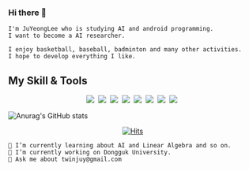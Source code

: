 ### Hi there 👋
    I'm JuYeongLee who is studying AI and android programming.
    I want to become a AI researcher.
    
    I enjoy basketball, baseball, badminton and many other activities.
    I hope to develop everything I like.
    
## My Skill & Tools
<p align="center">
  <img src="https://img.shields.io/badge/Python-3766AB?style=flat-square&logo=Python&logoColor=white"/></a>&nbsp 
  <img src="https://img.shields.io/badge/Java-007396?style=flat-square&logo=Java&logoColor=white"/></a>&nbsp 
  <img src="https://img.shields.io/badge/C-A8B9CC?style=flat-square&logo=C&logoColor=white"/></a>&nbsp 
  <img src="https://img.shields.io/badge/Linux-FCC624?style=flat-square&logo=Linux&logoColor=white"/></a>&nbsp 
  <img src="https://img.shields.io/badge/Cplusplus-00979D?style=flat-square&logo=Cplusplus&logoColor=white"/></a>&nbsp 
  <img src="https://img.shields.io/badge/Tensorflow-E34F26?style=flat-square&logo=Tensorflow&logoColor=white"/></a>&nbsp 
  <img src="https://img.shields.io/badge/Pytorch-1572B6?style=flat-square&logo=Pytorch&logoColor=white"/></a>&nbsp 
  <img src="https://img.shields.io/badge/MySQL-4479A1?style=flat-square&logo=MySQL&logoColor=white"/></a>&nbsp 
</p>
    
 ![Anurag's GitHub stats](https://github-readme-stats.vercel.app/api?username=JuYeong98&theme=dark&show_icons=true)

    
    
   
  <div align=center>
	
 [![Hits](https://hits.seeyoufarm.com/api/count/incr/badge.svg?url=https%3A%2F%2Fgithub.com%2FJuYeong98%2Fhit-counter&count_bg=%2379C83D&title_bg=%23555555&icon=tensorflow.svg&icon_color=%23E7E7E7&title=hits&edge_flat=false)](https://hits.seeyoufarm.com)
  </div>
    
    🌱 I’m currently learning about AI and Linear Algebra and so on.
    🔭 I’m currently working on Dongguk University.
    💬 Ask me about twinjuy@gmail.com
    

<!--
**JuYeong98/JuYeong98** is a ✨ _special_ ✨ repository because its `README.md` (this file) appears on your GitHub profile.

Here are some ideas to get you started:

- 🔭 I’m currently working on ...
- 🌱 I’m currently learning ...
- 👯 I’m looking to collaborate on ...
- 🤔 I’m looking for help with ...
- 💬 Ask me about ...
- 📫 How to reach me: ...
- 😄 Pronouns: ...
- ⚡ Fun fact: ...
-->

